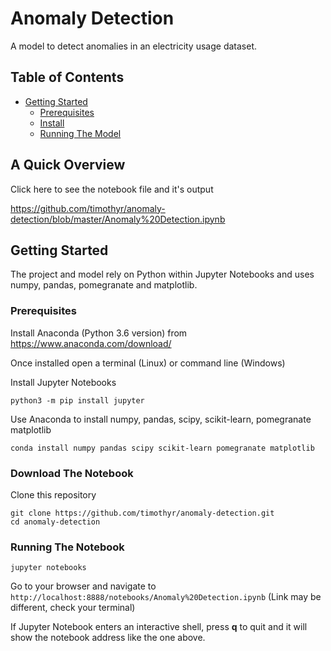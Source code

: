 # Anomaly Detection

A model to detect anomalies in an electricity usage dataset.

## Table of Contents

* [Getting Started](#getting-started)
  * [Prerequisites](#prerequisites)
  * [Install](#install)
  * [Running The Model](#running-the-model)

## A Quick Overview

Click here to see the notebook file and it's output

https://github.com/timothyr/anomaly-detection/blob/master/Anomaly%20Detection.ipynb

## Getting Started

The project and model rely on Python within Jupyter Notebooks and uses numpy, pandas, pomegranate and matplotlib.

### Prerequisites

Install Anaconda (Python 3.6 version) from https://www.anaconda.com/download/

Once installed open a terminal (Linux) or command line (Windows)

Install Jupyter Notebooks

```
python3 -m pip install jupyter
```

Use Anaconda to install numpy, pandas, scipy, scikit-learn, pomegranate matplotlib

```
conda install numpy pandas scipy scikit-learn pomegranate matplotlib 
```


### Download The Notebook

Clone this repository

```
git clone https://github.com/timothyr/anomaly-detection.git
cd anomaly-detection
```

### Running The Notebook

```
jupyter notebooks
```

Go to your browser and navigate to `http://localhost:8888/notebooks/Anomaly%20Detection.ipynb` (Link may be different, check your terminal)

If Jupyter Notebook enters an interactive shell, press **q** to quit and it will show the notebook address like the one above.
